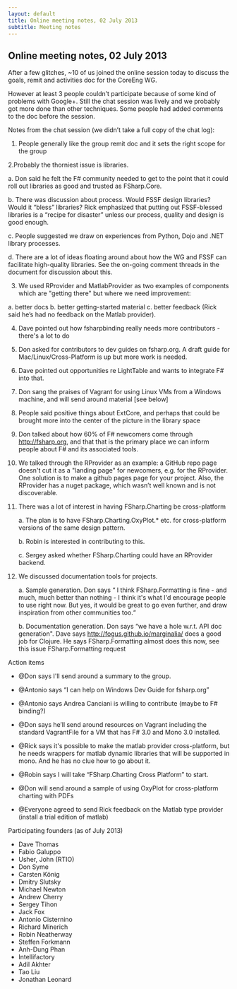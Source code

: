 ```yaml
---
layout: default
title: Online meeting notes, 02 July 2013
subtitle: Meeting notes
---
```


## Online meeting notes, 02 July 2013


After a few glitches, ~10 of us joined the online session today to discuss the goals, remit and activities doc for the CoreEng WG.
 
However at least 3 people couldn’t participate because of some kind of problems with Google+. Still the chat session was lively and we probably got more done than other techniques. Some people had added comments to the doc before the session.
 
Notes from the chat session (we didn’t take a full copy of the chat log):
 
1. People generally like the group remit  doc and it sets the right scope for the group
 
2.Probably the thorniest issue is libraries.
 
  a. Don said he felt the F# community needed to get to the point that it could roll out libraries as good and trusted as FSharp.Core.
 
  b. There was discussion about process. Would FSSF design libraries? Would it “bless” libraries? Rick emphasized that putting out FSSF-blessed libraries is a “recipe for disaster” unless our process, quality and design is good enough.
 
  c. People suggested we draw on experiences from Python, Dojo and .NET library processes.
 
  d. There are a lot of ideas floating around about how the WG and FSSF can facilitate high-quality libraries. See the on-going comment threads in the document for discussion about this.
 
3. We used RProvider and MatlabProvider as two examples of components which are "getting there" but where we need improvement:

  a. better docs
  b. better getting-started material
  c. better feedback (Rick said he’s had no feedback on the Matlab provider).
 
4. Dave pointed out how fsharpbinding really needs more contributors - there's a lot to do
 
5. Don asked for contributors to dev guides on fsharp.org. A draft guide for Mac/Linux/Cross-Platform is up but more work is needed.
 
6. Dave pointed out opportunities re LightTable and wants to integrate F# into that.
 
7. Don sang the praises of Vagrant for using Linux VMs from a Windows machine, and will send around material [see below]
 
8. People said positive things about ExtCore, and perhaps that could be brought more into the center of the picture in the library space
 
9. Don talked about how 60% of F# newcomers come through http://fsharp.org, and that that is the primary place we can inform people about F# and its associated tools.
 
10.  We talked through the RProvider as an example: a GitHub repo page doesn't cut it as a "landing page" for newcomers, e.g. for the RProvider. One solution is to make a github pages page for your project. Also, the RProvider has a nuget package, which wasn’t well known and is not discoverable.
 
11. There was a lot of interest in having FSharp.Charting be cross-platform
 
    a. The plan is to have FSharp.Charting.OxyPlot.* etc. for cross-platform versions of the same design pattern.

    b. Robin is interested in contributing to this.

    c. Sergey asked whether FSharp.Charting could have an RProvider backend.
 
12. We discussed documentation tools for projects.
 
    a. Sample generation.	Don says “ I think FSharp.Formatting is fine - and much, much better than nothing - I think it's what I'd encourage people to use right now. But yes, it would be great to go even further, and draw inspiration from other communities too.“
    
    b. Documentation generation. Don says “we have a hole w.r.t. API doc generation". 	Dave says http://fogus.github.io/marginalia/ does a good job for Clojure. He says FSharp.Formatting almost does this now, see this issue FSharp.Formatting request
 
Action items
 
- @Don says I'll send around a summary to the group.

- @Antonio says “I can help on Windows Dev Guide for fsharp.org”

- @Antonio says Andrea Canciani is willing to contribute (maybe to F# binding?)

- @Don says he’ll send around resources on Vagrant including the standard VagrantFile for a VM that has F# 3.0 and Mono 3.0 installed.

- @Rick says it's possible to make the matlab provider cross-platform, but he needs wrappers for matlab dynamic libraries that will be supported in mono. And he has no clue how to go about it.

- @Robin says I will take “FSharp.Charting Cross Platform” to start.

- @Don will send around a sample of using OxyPlot for cross-platform charting with PDFs

- @Everyone agreed to send Rick feedback on the Matlab type provider (install a trial edition of matlab)

Participating founders (as of July 2013)

- Dave Thomas
- Fabio Galuppo		
- Usher, John (RTIO)	
- Don Syme		
- Carsten König		
- Dmitry Slutsky		
- Michael Newton		
- Andrew Cherry		
- Sergey Tihon		
- Jack Fox
- Antonio Cisternino		
- Richard Minerich		
- Robin Neatherway		
- Steffen Forkmann		
- Anh-Dung Phan		
- Intellifactory		
- Adil Akhter		
- Tao Liu			
- Jonathan Leonard		
